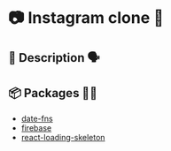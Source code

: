 # 📷 Instagram clone 🤖

## 📖 Description 🗣️

## 📦 Packages 🧑‍💻
- [date-fns](https://date-fns.org/)
- [firebase](https://www.npmjs.com/package/firebase)
- [react-loading-skeleton](https://www.npmjs.com/package/react-loading-skeleton)
